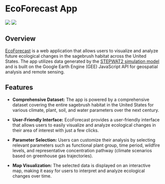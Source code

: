 # EcoForecast App

<div>
  <img src="https://img.shields.io/badge/Google%20Earth%20Engine-%234285F4.svg?style=for-the-badge&logo=googleearthengine&logoColor=white"/>
  <img src="https://img.shields.io/badge/JavaScript-%23323330.svg?style=for-the-badge&logo=javascript&logoColor=%23F7DF1E"/>
</div>
  
## Overview

[EcoForecast](https://ecoforecast.info/) is a web application that allows users to visualize and analyze future ecological changes in the sagebrush habitat across the United States. The app utilizes data generated by the [STEPWAT2 simulation model](https://github.com/DrylandEcology/STEPWAT2) and is built on the Google Earth Engine (GEE) JavaScript API for geospatial analysis and remote sensing.

## Features

- **Comprehensive Dataset:** The app is powered by a comprehensive dataset covering the entire sagebrush habitat in the United States for various climate, plant, soil, and water parameters over the next century.

- **User-Friendly Interface:** EcoForecast provides a user-friendly interface that allows users to easily visualize and analyze ecological changes in their area of interest with just a few clicks.

- **Parameter Selection:** Users can customize their analysis by selecting relevant parameters such as functional plant group, time period, wildfire levels, and representative concentration pathway (climate scenarios based on greenhouse gas trajectories).

- **Map Visualization:** The selected data is displayed on an interactive map, making it easy for users to interpret and analyze ecological changes over time.
